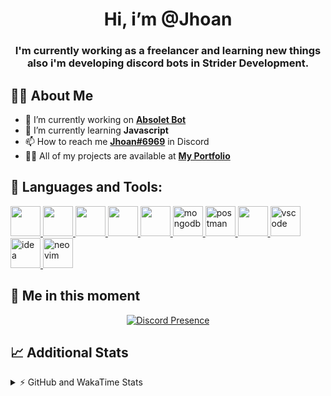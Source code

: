 <h1 align="center">Hi, i’m @Jhoan</h1>
<h3 align="center">I'm currently working as a freelancer and learning new things also i'm developing discord bots in Strider Development.</h3>

## 🙋‍♂️ About Me

- 🔭 I’m currently working on **[Absolet Bot](https://strider.cloud)**
- 🌱 I’m currently learning **Javascript**
- 📫 How to reach me **[Jhoan#6969](https://jhoan.monster/)** in Discord
- 👨‍💻 All of my projects are available at **[My Portfolio](https://jhoan.monster)**

## 🚀 Languages and Tools:
<p align="left"> 
    <a href="https://developer.mozilla.org/en-US/docs/Web/JavaScript" target="_blank"> <img src="https://img.icons8.com/color/48/000000/javascript.png" width="48" height="48"/> </a> 
    <a href="https://www.w3.org/html/" target="_blank"> <img src="https://img.icons8.com/color/48/000000/html-5.png" width="48" height="48"/> </a> 
    <a href="https://www.w3schools.com/css/" target="_blank"> <img src="https://img.icons8.com/color/48/000000/css3.png" width="48" height="48"/> </a> 
    <a href="https://getbootstrap.com" target="_blank"> <img src="https://img.icons8.com/color/48/000000/bootstrap.png" width="48" height="48"/> </a> 
    <a href="https://nodejs.org" target="_blank"> <img src="https://i.imgur.com/XX8lvL7.png" width="48" height="48"/> </a> 
    <a href="https://www.mongodb.com/" target="_blank"> <img src="https://i.imgur.com/nRtS3AN.png" alt="mongodb" width="48" height="48"/> </a> 
    <a href="https://postman.com" target="_blank"> <img src="https://www.vectorlogo.zone/logos/getpostman/getpostman-icon.svg" alt="postman" width="48" height="48"/> </a>   
    <a href="https://git-scm.com/" target="_blank"> <img src="https://img.icons8.com/color/48/000000/git.png" width="48" height="48"/> </a> 
    <a href="https://code.visualstudio.com" target="_blank" > <img src="https://upload.wikimedia.org/wikipedia/commons/thumb/9/9a/Visual_Studio_Code_1.35_icon.svg/2048px-Visual_Studio_Code_1.35_icon.svg.png" alt="vscode" width="48" height="48"> </a>
    <a href="https://www.jetbrains.com/es-es/idea/" target="_blank" > <img src="https://resources.jetbrains.com/storage/products/intellij-idea/img/meta/intellij-idea_logo_300x300.png" alt="idea" width="48" height="48"> </a>
    <a href="https://neovim.io" target="_blank"> <img src="https://icons.iconarchive.com/icons/papirus-team/papirus-apps/512/nvim-icon.png" alt="neovim" width="48" height="48"/> </a>
</p>
  
## 👤 Me in this moment
<p align="center">
    <a href="https://discord.com/users/852617426591154177" target="_blank" rel="nofollow">
        <img src="https://lanyard-profile-readme.vercel.app/api/852617426591154177?idleMessage=Probably%20coding%20Absolet..." alt="Discord Presence" align="center">
    </a>
</p>

## 📈 Additional Stats
<details>
    <summary>⚡ GitHub and WakaTime Stats</summary>
    <br/>

<!--START_SECTION:waka-->
![Code Time](http://img.shields.io/badge/Code%20Time-315%20hrs%204%20mins-blue)

**🐱 My GitHub Data** 

> 🏆 722 Contributions in the Year 2022
 > 
> 📦 54.5 kB Used in GitHub's Storage 
 > 
> 💼 Opted to Hire
 > 
> 📜 4 Public Repositories 
 > 
> 🔑 26 Private Repositories  
 > 
**I'm an Early 🐤** 

```text
🌞 Morning    51 commits     ██░░░░░░░░░░░░░░░░░░░░░░░   7.93% 
🌆 Daytime    286 commits    ███████████░░░░░░░░░░░░░░   44.48% 
🌃 Evening    275 commits    ██████████░░░░░░░░░░░░░░░   42.77% 
🌙 Night      31 commits     █░░░░░░░░░░░░░░░░░░░░░░░░   4.82%

```
📅 **I'm Most Productive on Wednesday** 

```text
Monday       103 commits    ████░░░░░░░░░░░░░░░░░░░░░   16.02% 
Tuesday      91 commits     ███░░░░░░░░░░░░░░░░░░░░░░   14.15% 
Wednesday    119 commits    ████░░░░░░░░░░░░░░░░░░░░░   18.51% 
Thursday     67 commits     ██░░░░░░░░░░░░░░░░░░░░░░░   10.42% 
Friday       66 commits     ██░░░░░░░░░░░░░░░░░░░░░░░   10.26% 
Saturday     113 commits    ████░░░░░░░░░░░░░░░░░░░░░   17.57% 
Sunday       84 commits     ███░░░░░░░░░░░░░░░░░░░░░░   13.06%

```


📊 **This Week I Spent My Time On** 

```text
⌚︎ Time Zone: America/Bogota

💬 Programming Languages: 
JavaScript               20 hrs 3 mins       █████████████████████░░░░   86.48% 
YAML                     1 hr 48 mins        ██░░░░░░░░░░░░░░░░░░░░░░░   7.79% 
JSON                     36 mins             ░░░░░░░░░░░░░░░░░░░░░░░░░   2.61% 
Python                   21 mins             ░░░░░░░░░░░░░░░░░░░░░░░░░   1.53% 
TypeScript               16 mins             ░░░░░░░░░░░░░░░░░░░░░░░░░   1.16%

🔥 Editors: 
VS Code                  23 hrs 11 mins      █████████████████████████   100.0%

🐱‍💻 Projects: 
Absolet-Bot              17 hrs 45 mins      ███████████████████░░░░░░   76.6% 
fancy                    2 hrs 59 mins       ███░░░░░░░░░░░░░░░░░░░░░░   12.92% 
Strider-System           1 hr 23 mins        █░░░░░░░░░░░░░░░░░░░░░░░░   5.99% 
Unknown Project          36 mins             ░░░░░░░░░░░░░░░░░░░░░░░░░   2.61% 
linz-egg                 22 mins             ░░░░░░░░░░░░░░░░░░░░░░░░░   1.63%

💻 Operating System: 
Linux                    23 hrs 11 mins      █████████████████████████   100.0%

```

**I Mostly Code in JavaScript** 

```text
JavaScript               15 repos            █████████████████░░░░░░░░   68.18% 
Java                     2 repos             ██░░░░░░░░░░░░░░░░░░░░░░░   9.09% 
SCSS                     2 repos             ██░░░░░░░░░░░░░░░░░░░░░░░   9.09% 
TypeScript               1 repo              █░░░░░░░░░░░░░░░░░░░░░░░░   4.55% 
Shell                    1 repo              █░░░░░░░░░░░░░░░░░░░░░░░░   4.55%

```



 Last Updated on 20/07/2022 07:37:57 UTC
<!--END_SECTION:waka-->
</details>
